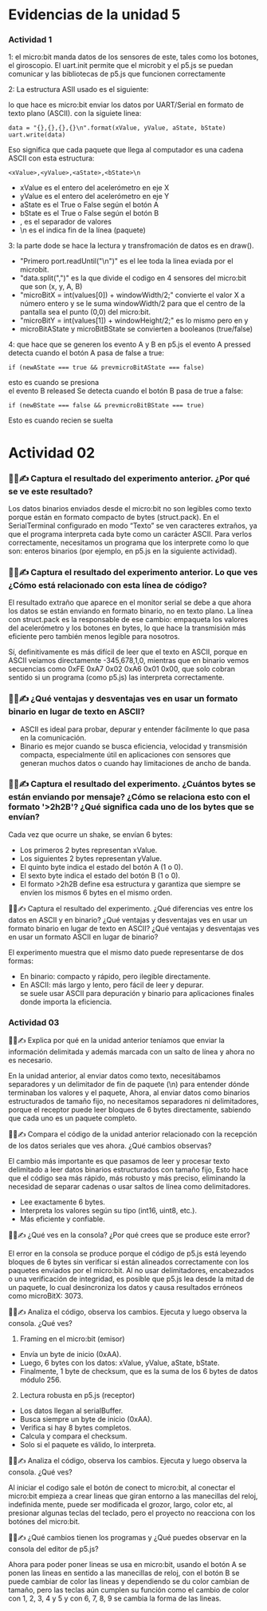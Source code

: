 
# Evidencias de la unidad 5

### Actividad 1

1: el micro:bit manda datos de los sensores de este, tales como los botones, el giroscopio. El uart.init permite que el microbit y el p5.js se puedan comunicar y las bibliotecas de p5.js que funcionen correctamente  

2: La estructura ASII usado es el siguiente:

lo que hace es micro:bit enviar los datos por UART/Serial en formato de texto plano (ASCII).
con la siguiete linea:
~~~
data = "{},{},{},{}\n".format(xValue, yValue, aState, bState)
uart.write(data)
~~~

Eso significa que cada paquete que llega al computador es una cadena ASCII con esta estructura:
~~~
<xValue>,<yValue>,<aState>,<bState>\n
~~~
- xValue es el entero del acelerómetro en eje X  
- yValue es el entero del acelerómetro en eje Y  
- aState es el True o False según el botón A  
- bState es el True o False según el botón B  
- , es el separador de valores  
- \n es el indica fin de la línea (paquete)  

3: la parte dode se hace la lectura y transfromación de datos es en draw().   
- "Primero port.readUntil("\n")"  es el lee toda la linea eviada por el microbit.  
- "data.split(",")" es la que divide el codigo en 4 sensores del micro:bit que son (x, y, A, B)    
- "microBitX = int(values[0]) + windowWidth/2;" convierte el valor X a número entero y se le suma windowWidth/2 para que el centro de la pantalla sea el punto (0,0) del micro:bit.  
- "microBitY = int(values[1]) + windowHeight/2;" es lo mismo pero en y  
- microBitAState y microBitBState se convierten a booleanos (true/false)

4: que hace que se generen los evento A y B en p5.js
el evento A pressed detecta cuando el botón A pasa de false a true:
~~~
if (newAState === true && prevmicroBitAState === false)
~~~
esto es cuando se presiona   
el evento B released
Se detecta cuando el botón B pasa de true a false:
~~~
if (newBState === false && prevmicroBitBState === true)
~~~
Esto es cuando recien se suelta

# Actividad 02

### 🧐🧪✍️ Captura el resultado del experimento anterior. ¿Por qué se ve este resultado?  

Los datos binarios enviados desde el micro:bit no son legibles como texto porque están en formato compacto de bytes (struct.pack). En el SerialTerminal configurado en modo “Texto” se ven caracteres extraños, ya que el programa interpreta cada byte como un carácter ASCII. Para verlos correctamente, necesitamos un programa que los interprete como lo que son: enteros binarios (por ejemplo, en p5.js en la siguiente actividad).

###  🧐🧪✍️ Captura el resultado del experimento anterior. Lo que ves ¿Cómo está relacionado con esta línea de código?  

El resultado extraño que aparece en el monitor serial se debe a que ahora los datos se están enviando en formato binario, no en texto plano. La línea con struct.pack es la responsable de ese cambio: empaqueta los valores del acelerómetro y los botones en bytes, lo que hace la transmisión más eficiente pero también menos legible para nosotros.

Sí, definitivamente es más difícil de leer que el texto en ASCII, porque en ASCII veíamos directamente -345,678,1,0, mientras que en binario vemos secuencias como 0xFE 0xA7 0x02 0xA6 0x01 0x00, que solo cobran sentido si un programa (como p5.js) las interpreta correctamente.

### 🧐🧪✍️ ¿Qué ventajas y desventajas ves en usar un formato binario en lugar de texto en ASCII?  

- ASCII es ideal para probar, depurar y entender fácilmente lo que pasa en la comunicación.
- Binario es mejor cuando se busca eficiencia, velocidad y transmisión compacta, especialmente útil en aplicaciones con sensores que generan muchos datos o cuando hay limitaciones de ancho de banda.

### 🧐🧪✍️ Captura el resultado del experimento. ¿Cuántos bytes se están enviando por mensaje? ¿Cómo se relaciona esto con el formato '>2h2B'? ¿Qué significa cada uno de los bytes que se envían?

Cada vez que ocurre un shake, se envían 6 bytes:  

- Los primeros 2 bytes representan xValue.  
- Los siguientes 2 bytes representan yValue.  
- El quinto byte indica el estado del botón A (1 o 0).  
- El sexto byte indica el estado del botón B (1 o 0).  
- El formato >2h2B define esa estructura y garantiza que siempre se envíen los mismos 6 bytes en el mismo orden.

🧐🧪✍️ Captura el resultado del experimento. ¿Qué diferencias ves entre los datos en ASCII y en binario? ¿Qué ventajas y desventajas ves en usar un formato binario en lugar de texto en ASCII? ¿Qué ventajas y desventajas ves en usar un formato ASCII en lugar de binario?  

El experimento muestra que el mismo dato puede representarse de dos formas:  

- En binario: compacto y rápido, pero ilegible directamente.  
- En ASCII: más largo y lento, pero fácil de leer y depurar.  
se suele usar ASCII para depuración y binario para aplicaciones finales donde importa la eficiencia.


### Actividad 03

🧐🧪✍️ Explica por qué en la unidad anterior teníamos que enviar la información delimitada y además marcada con un salto de línea y ahora no es necesario.

En la unidad anterior, al enviar datos como texto, necesitábamos separadores y un delimitador de fin de paquete (\n) para entender dónde terminaban los valores y el paquete, Ahora, al enviar datos como binarios estructurados de tamaño fijo, no necesitamos separadores ni delimitadores, porque el receptor puede leer bloques de 6 bytes directamente, sabiendo que cada uno es un paquete completo.

🧐🧪✍️ Compara el código de la unidad anterior relacionado con la recepción de los datos seriales que ves ahora. ¿Qué cambios observas?  

El cambio más importante es que pasamos de leer y procesar texto delimitado a leer datos binarios estructurados con tamaño fijo, Esto hace que el código sea más rápido, más robusto y más preciso, eliminando la necesidad de separar cadenas o usar saltos de línea como delimitadores.  

- Lee exactamente 6 bytes.  
- Interpreta los valores según su tipo (int16, uint8, etc.).  
- Más eficiente y confiable.

🧐🧪✍️ ¿Qué ves en la consola? ¿Por qué crees que se produce este error?  

El error en la consola se produce porque el código de p5.js está leyendo bloques de 6 bytes sin verificar si están alineados correctamente con los paquetes enviados por el micro:bit. Al no usar delimitadores, encabezados o una verificación de integridad, es posible que p5.js lea desde la mitad de un paquete, lo cual desincroniza los datos y causa resultados erróneos como microBitX: 3073.

🧐🧪✍️ Analiza el código, observa los cambios. Ejecuta y luego observa la consola. ¿Qué ves?  

1. Framing en el micro:bit (emisor)  

- Envía un byte de inicio (0xAA).  
- Luego, 6 bytes con los datos: xValue, yValue, aState, bState.  
- Finalmente, 1 byte de checksum, que es la suma de los 6 bytes de datos módulo 256.  

2. Lectura robusta en p5.js (receptor)

- Los datos llegan al serialBuffer.  
- Busca siempre un byte de inicio (0xAA).  
- Verifica si hay 8 bytes completos.  
- Calcula y compara el checksum.  
- Solo si el paquete es válido, lo interpreta.  

🧐🧪✍️ Analiza el código, observa los cambios. Ejecuta y luego observa la consola. ¿Qué ves?

Al iniciar el codigo sale el botón de conect to micro:bit, al conectar el micro:bit empieza a crear lineas que giran entorno a las manecillas del reloj, indefinida mente, puede ser modificada el grozor, largo, color etc, al presionar algunas teclas del teclado, pero el proyecto no reacciona con los botónes del micro:bit.

🧐🧪✍️ ¿Qué cambios tienen los programas y ¿Qué puedes observar en la consola del editor de p5.js?

Ahora para poder poner lineas se usa en micro:bit, usando el botón A se ponen las lineas en sentido a las manecillas de reloj, con el botón B se puede cambiar de color las lineas y dependiendo se du color cambian de tamaño, pero las teclas aún cumplen su función como el cambio de color con 1, 2, 3, 4 y 5 y con 6, 7, 8, 9 se cambia la forma de las lineas.
